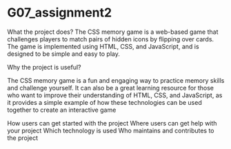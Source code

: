 # G07_assignment2
What the project does?
The CSS memory game is a web-based game that challenges players to match 
pairs of hidden icons by flipping over cards. The game is implemented 
using HTML, CSS, and JavaScript, and is designed to be simple and easy to 
play.

Why the project is useful?

The CSS memory game is a fun and engaging way to practice memory skills 
and challenge yourself. It can also be a great learning resource for those 
who want to improve their understanding of HTML, CSS, and JavaScript, as 
it provides a simple example of how these technologies can be used 
together to create an interactive game

 How users can 
get started with the project Where users can get help with your project
Which technology is used
Who maintains and contributes to the project
